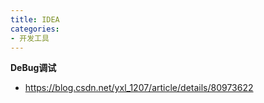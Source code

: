 ```yaml
---
title: IDEA
categories: 
- 开发工具
---
```


**DeBug调试**

- https://blog.csdn.net/yxl_1207/article/details/80973622
